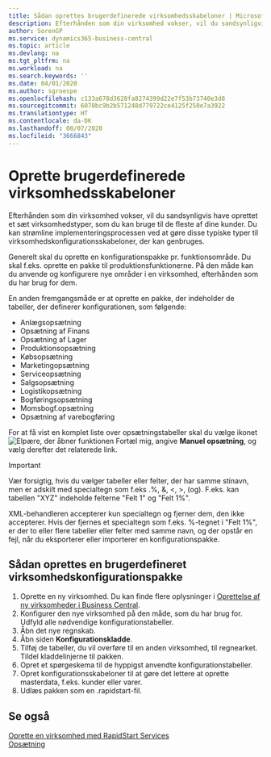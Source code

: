 ```yaml
---
title: Sådan oprettes brugerdefinerede virksomhedsskabeloner | Microsoft Docs
description: Efterhånden som din virksomhed vokser, vil du sandsynligvis have oprettet et sæt virksomhedstyper, som du kan bruge til de fleste af dine kunder. Du kan strømline implementeringsprocessen ved at gøre disse typiske typer til virksomhedskonfigurationsskabeloner, der kan genbruges.
author: SorenGP
ms.service: dynamics365-business-central
ms.topic: article
ms.devlang: na
ms.tgt_pltfrm: na
ms.workload: na
ms.search.keywords: ''
ms.date: 04/01/2020
ms.author: sgroespe
ms.openlocfilehash: c133a678d3628fa8274399d22e7f53b73740e3d8
ms.sourcegitcommit: 6078bc9b2b571248d779722ce4125f250e7a3922
ms.translationtype: HT
ms.contentlocale: da-DK
ms.lasthandoff: 08/07/2020
ms.locfileid: "3666843"
---
```

# <a name="create-custom-company-configuration-packages"></a>Oprette brugerdefinerede virksomhedsskabeloner
Efterhånden som din virksomhed vokser, vil du sandsynligvis have oprettet et sæt virksomhedstyper, som du kan bruge til de fleste af dine kunder. Du kan strømline implementeringsprocessen ved at gøre disse typiske typer til virksomhedskonfigurationsskabeloner, der kan genbruges.  

Generelt skal du oprette en konfigurationspakke pr. funktionsområde. Du skal f.eks. oprette en pakke til produktionsfunktionerne. På den måde kan du anvende og konfigurere nye områder i en virksomhed, efterhånden som du har brug for dem.  

En anden fremgangsmåde er at oprette en pakke, der indeholder de tabeller, der definerer konfigurationen, som følgende:  

-   Anlægsopsætning  
-   Opsætning af Finans  
-   Opsætning af Lager  
-   Produktionsopsætning  
-   Købsopsætning  
-   Marketingopsætning  
-   Serviceopsætning  
-   Salgsopsætning  
-   Logistikopsætning  
-   Bogføringsopsætning  
-   Momsbogf.opsætning  
-   Opsætning af varebogføring  

For at få vist en komplet liste over opsætningstabeller skal du vælge ikonet ![Elpære, der åbner funktionen Fortæl mig](media/ui-search/search_small.png "Fortæl mig, hvad du vil foretage dig"), angive **Manuel opsætning**, og vælg derefter det relaterede link.  

> [!IMPORTANT]
> Vær forsigtig, hvis du vælger tabeller eller felter, der har samme stinavn, men er adskilt med specialtegn som f.eks .%, &, <, >, (og). F.eks. kan tabellen "XYZ" indeholde felterne "Felt 1" og "Felt 1%".
>
> XML-behandleren accepterer kun specialtegn og fjerner dem, den ikke accepterer. Hvis der fjernes et specialtegn som f.eks. %-tegnet i "Felt 1%", er der to eller flere tabeller eller felter med samme navn, og der opstår en fejl, når du eksporterer eller importerer en konfigurationspakke.

## <a name="to-create-a-custom-company-configuration-package"></a>Sådan oprettes en brugerdefineret virksomhedskonfigurationspakke  
1.  Oprette en ny virksomhed. Du kan finde flere oplysninger i [Oprettelse af ny virksomheder i Business Central](about-new-company.md).  
3.  Konfigurer den nye virksomhed på den måde, som du har brug for. Udfyld alle nødvendige konfigurationstabeller.  
4.  Åbn det nye regnskab.
5. Åbn siden **Konfigurationskladde**.  
6.  Tilføj de tabeller, du vil overføre til en anden virksomhed, til regnearket. Tildel kladdelinjerne til pakken.  
7.  Opret et spørgeskema til de hyppigst anvendte konfigurationstabeller.  
8.  Opret konfigurationsskabeloner til at gøre det lettere at oprette masterdata, f.eks. kunder eller varer.  
9.  Udlæs pakken som en .rapidstart-fil.  

## <a name="see-also"></a>Se også  
[Oprette en virksomhed med RapidStart Services](admin-set-up-a-company-with-rapidstart.md)  
[Opsætning](admin-setup-and-administration.md)
